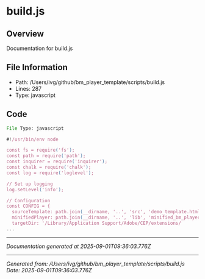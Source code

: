 # build.js

## Overview
Documentation for build.js

## File Information
- Path: /Users/ivg/github/bm_player_template/scripts/build.js
- Lines: 287
- Type: javascript

## Code
```js
File Type: javascript

#!/usr/bin/env node

const fs = require('fs');
const path = require('path');
const inquirer = require('inquirer');
const chalk = require('chalk');
const log = require('loglevel');

// Set up logging
log.setLevel('info');

// Configuration
const CONFIG = {
  sourceTemplate: path.join(__dirname, '..', 'src', 'demo_template.html'),
  minifiedPlayer: path.join(__dirname, '..', 'lib', 'minified_bm_player.min.js'),
  targetDir: '/Library/Application Support/Adobe/CEP/extensions/
...
```

---
*Documentation generated at 2025-09-01T09:36:03.776Z*


---
*Generated from: /Users/ivg/github/bm_player_template/scripts/build.js*
*Date: 2025-09-01T09:36:03.776Z*